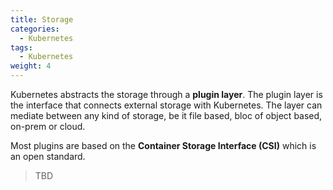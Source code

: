```yaml
---
title: Storage 
categories:
  - Kubernetes
tags:
  - Kubernetes
weight: 4 
---
```


Kubernetes abstracts the storage through a __plugin layer__. The plugin layer is the interface that connects external storage with Kubernetes. The layer can mediate between any kind of storage, be it file based, bloc of object based, on-prem or cloud.

Most plugins are based on the __Container Storage Interface (CSI)__ which is an open standard.

> TBD
